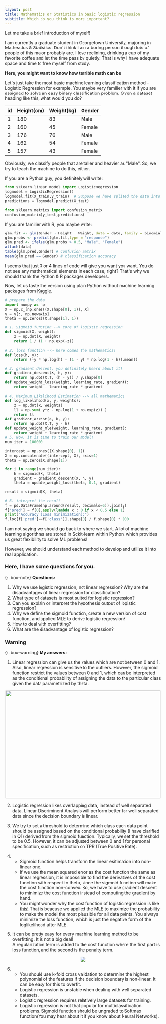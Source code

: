 ```yaml
---
layout: post
title: Mathematics or Statistics in basic logistic regression
subtitle: Which do you think is more important?
---
```


Let me take a brief introduction of myself!

I am currently a graduate student in Georgetown University, majoring in Matheatics & Statistics.
Don't think I am a boring person though lots of people of this major probably are. I love reclining, drinking a cup of my favorite coffee and let the time pass by quietly. That is why I have adequate space and time to free myself from study.

**Here, you might want to know how terrible math can be**

Let's just take the most basic machine learning classification method - Logistic Regression for example. You maybe very familier with it if you are assigned to solve an easy binary classification problem. Given a dataset heading like this, what would you do?

| id | Height(cm) | Weight(kg) | Gender |
| :------ |:--- | :--- | :--- |
| 1 | 180 | 83 | Male |
| 2 | 160 | 45 | Female |
| 3 | 176 | 76 | Male |
| 4 | 162 | 54 | Female |
| 5 | 157 | 43 | Female |

Obviously, we classify people that are taller and heavier as "Male". So, we try to teach the machine to do this, either.

If you are a Python guy, you definitely will write:

```python
from sklearn.linear_model import LogisticRegression
logmodel = LogisticRegression()
logmodel.fit(X_train,y_train)  # Suppose we have splited the data into traing, test set.
predictions = logmodel.predict(X_test)

from sklearn.metrics import confusion_matrix
confusion_matrix(y_test,predictions)
```

If you are familier with R, you maybe write:

```R
glm.fit <- glm(Gender ~ Height + Weight, data = data, family = binomial)
glm.probs <- predict(glm.fit,type = "response")
glm.pred <- ifelse(glm.probs > 0.5, "Male", "Female")
attach(data)
table(glm.pred,Gender) # confusion matrix
mean(glm.pred == Gender) # classification accuracy
```

I seems that just 3 or 4 lines of code will give you want you want. You do not see any mathematical elements in each case, right? That's why we should thank the Python & R packages developers. 

Now, let us taste the version using plain Python without machine learning packages from [Kaggle](https://www.kaggle.com/jeppbautista/logistic-regression-from-scratch-python).

```python
# prepare the data
import numpy as np
X = np.c_[np.ones((X.shape[0], 1)), X]
y = y[:, np.newaxis]
theta = np.zeros((X.shape[1], 1))

# 1. Sigmoid function --> core of logistic regression
def sigmoid(X, weight):
    z = np.dot(X, weight)
    return 1 / (1 + np.exp(-z))
    
# 2. loss function --> here comes the mathematics!
def loss(h, y):
    return (-y * np.log(h) - (1 - y) * np.log(1 - h)).mean()

# 3. gradient descent, you definitely heard about it!
def gradient_descent(X, h, y):
    return np.dot(X.T, (h - y)) / y.shape[0]
def update_weight_loss(weight, learning_rate, gradient):
    return weight - learning_rate * gradient
    
# 4. Maximum Likelihood Estimation --> all mathematics
def log_likelihood(x, y, weights):
    z = np.dot(x, weights)
    ll = np.sum( y*z - np.log(1 + np.exp(z)) )
    return ll
def gradient_ascent(X, h, y):
    return np.dot(X.T, y - h)
def update_weight_mle(weight, learning_rate, gradient):
    return weight + learning_rate * gradient
# 5. Now, it is time to train our model!
num_iter = 100000

intercept = np.ones((X.shape[0], 1)) 
X = np.concatenate((intercept, X), axis=1)
theta = np.zeros(X.shape[1])

for i in range(num_iter):
    h = sigmoid(X, theta)
    gradient = gradient_descent(X, h, y)
    theta = update_weight_loss(theta, 0.1, gradient)

result = sigmoid(X, theta)

# 6. interpret the result
f = pd.DataFrame(np.around(result, decimals=6)).join(y)
f['pred'] = f[0].apply(lambda x : 0 if x < 0.5 else 1)
print("Accuracy (Loss minimization):")
f.loc[f['pred']==f['class']].shape[0] / f.shape[0] * 100
```

I am not saying we should go back to where we start. A lot of machine learning algorithms are stored in Sckit-learn within Python, which provides us great flexibility to solve ML problems!

However, we should understand each method to develop and utilize it into real application.

### Here, I have some questions for you.
{: .box-note}
**Questions:** 
1. Why we use logistic regression, not linear regression? Why are the disadvantages of linear regression for classification?
2. What type of datasets is most suited for logistic regression?
3. Can you explain or interpret the hypothesis output of logistic regression?
4. Why we define the sigmoid function, create a new version of cost function, and applied MLE to derive logistic regression?
5. How to deal with overfitting?
6. What are the disadvantage of logistic regression?

### Warning

{: .box-warning}
**My answers:**

1. Linear regression can give us the values which are not between 0 and 1. Also, linear regression is sensitive to the outliers.
However, the sigmoid function restrict the values between 0 and 1, which can be interpreted as the conditional probability of assigning the data to the particular class given the data parametrized by theta.

<p align="center">
    <img src="https://github.com/zg104/zg104.github.io/blob/master/image/loglin.png" width="500" height="350">
</p>

2. Logistic regression likes overlapping data, instead of well separated data. Linear Discriminent Analysis will perform better for well separated data since the decision boundary is linear.

3. We try to set a threshold to determine which class each data point should be assigned based on the conditional probability (I have clarified in Q1) derived from the sigmoid function. Typically, we set the threshold to be 0.5. However, it can be adjusted between 0 and 1 for personal specification, such as restriction on TPR (True Positive Rate). 

4. - Sigmoid function helps transform the linear esitimation into non-linear one. 
   - If we use the mean squared error as the cost function the same as linear regression, it is impossible to find the derivatives of the cost function with respect to theta, since the sigmoid function will make the cost function non-convex. So, we have to use gradient descent to minimize the cost function instead of computing the gradient by hand.
   - You might wonder why the cost function of logistic regression is like [this!](https://towardsdatascience.com/optimization-loss-function-under-the-hood-part-ii-d20a239cde11) That is beacuse we applied the MLE to maximize the probability to make the model the most plausible for all data points. You always minimize the loss function, which is just the negative form of the loglikelihood after MLE.

5. It can be pretty easy for every machine learning method to be overfitting. It is not a big deal! <br/> A regularization term is added to the cost function where the first part is loss function, and the second is the penalty term.

<p align="center">
    <img src="https://github.com/zg104/zg104.github.io/blob/master/image/l2-term.png">
</p>

6. - You should use k-fold cross validation to determine the highest polynomial of the features if the decision boundary is non-linear. It can be easy for this to overfit.
   - Logistic regression is unstable when dealing with well separated datasets.
   - Logistic regression requires relatively large datasets for training.
   - Logistic regression is not that popular for multiclassification problems. Sigmoid function should be ungraded to Softmax function(You may hear about it if you know about Neural Networks).
